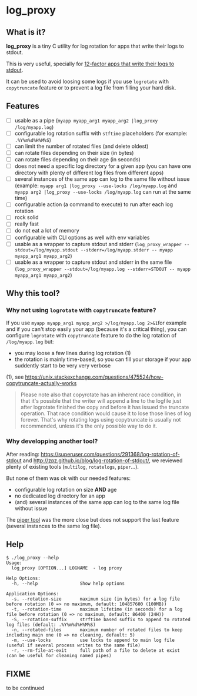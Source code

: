 # log_proxy

## What is it?

**log_proxy** is a tiny C utility for log rotation for apps that write their logs to stdout.

This is very useful, specially for [12-factor apps that write their logs to stdout](https://12factor.net/logs).

It can be used to avoid loosing some logs if you use `logrotate` with `copytruncate` feature or to prevent a log file from filling your hard disk.

## Features

- [ ] usable as a pipe (`myapp myapp_arg1 myapp_arg2 |log_proxy /log/myapp.log`)
- [ ] configurable log rotation suffix with `stftime` placeholders (for example: `.%Y%m%d%H%M%S`)
- [ ] can limit the number of rotated files (and delete oldest)
- [ ] can rotate files depending on their size (in bytes)
- [ ] can rotate files depending on their age (in seconds)
- [ ] does not need a specific log directory for a given app (you can have one directory with plenty of different log files from different apps)
- [ ] several instances of the same app can log to the same file without issue (example: `myapp arg1 |log_proxy --use-locks /log/myapp.log` and `myapp arg2 |log_proxy --use-locks /log/myapp.log` can run at the same time)
- [ ] configurable action (a command to execute) to run after each log rotation
- [ ] rock solid
- [ ] really fast
- [ ] do not eat a lot of memory
- [ ] configurable with CLI options as well with env variables
- [ ] usable as a wrapper to capture stdout and stderr (`log_proxy_wrapper --stdout=/log/myapp.stdout --stderr=/log/myapp.stderr -- myapp myapp_arg1 myapp_arg2`)
- [ ] usable as a wrapper to capture stdout and stderr in the same file (`log_proxy_wrapper --stdout=/log/myapp.log --stderr=STDOUT -- myapp myapp_arg1 myapp_arg2`)

## Why this tool?

### Why not using `logrotate` with `copytruncate` feature?

If you use `myapp myapp_arg1 myapp_arg2 >/log/myapp.log 2>&1`for example and if you can't stop easily your app (because it's a critical thing), you can configure `logrotate` with `copytruncate` feature to do the log rotation of `/log/myapp.log` but:
 
- you may loose a few lines during log rotation (1)
- the rotation is mainly time-based, so you can fill your storage if your app suddently start to be very very verbose

(1), see https://unix.stackexchange.com/questions/475524/how-copytruncate-actually-works 

> Please note also that copyrotate has an inherent race condition, in that it's possible that the writer will append a line to the logfile just after logrotate finished the copy and before it has issued the truncate operation. That race condition would cause it to lose those lines of log forever. That's why rotating logs using copytruncate is usually not recommended, unless it's the only possible way to do it.

### Why developping another tool?

After reading: https://superuser.com/questions/291368/log-rotation-of-stdout and http://zpz.github.io/blog/log-rotation-of-stdout/, we reviewed plenty of existing tools (`multilog`, `rotatelogs`, `piper`...).

But none of them was ok with our needed features:

- configurable log rotation on size **AND** age
- no dedicated log directory for an app
- (and) several instances of the same app can log to the same log file without issue 

The [piper tool](https://github.com/gongled/piper) was the more close but does not support the last feature (several instances to the same log file).

## Help

```console
$ ./log_proxy --help
Usage:
  log_proxy [OPTION...] LOGNAME  - log proxy

Help Options:
  -h, --help                Show help options

Application Options:
  -s, --rotation-size       maximum size (in bytes) for a log file before rotation (0 => no maximum, default: 104857600 (100MB))
  -t, --rotation-time       maximum lifetime (in seconds) for a log file before rotation (0 => no maximum, default: 86400 (24H))
  -S, --rotation-suffix     strftime based suffix to append to rotated log files (default: .%Y%m%d%H%M%S)
  -n, --rotated-files       maximum number of rotated files to keep including main one (0 => no cleaning, default: 5)
  -m, --use-locks           use locks to append to main log file (useful if several process writes to the same file)
  -r, --rm-file-at-exit     full path of a file to delete at exist (can be useful for cleaning named pipes)
```

## FIXME

to be continued
